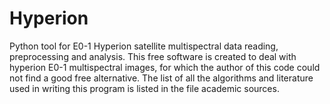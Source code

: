 # Hyperion
Python tool for E0-1 Hyperion satellite multispectral data reading, preprocessing and analysis. This free software is created to deal with hyperion E0-1 multispectral images, for which the author of this code could not find a good free alternative.
The list of all the algorithms and literature used in writing this program is listed in the file academic sources.

